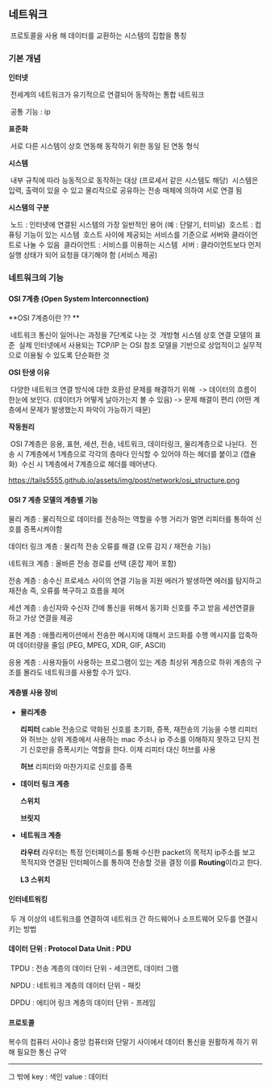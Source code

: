 ## 네트워크

​	프로토콜을 사용 해 데이터를 교환하는 시스템의 집합을 통칭 

### 기본 개념

**인터넷**

​	전세계의 네트워크가 유기적으로 연결되어 동작하는 통합 네트워크 

​	공통 기능 : ip

**표준화**

​	서로 다른 시스템이 상호 연동해 동작하기 위한 동일 된 연동 형식

**시스템**

​	내부 규칙에 따라 능동적으로 동작하는 대상  (프로세서 같은 시스템도 해당)
​	시스템은 입력, 출력이 있을 수 있고 물리적으로 공유하는 전송 매체에 의하여 서로 연결 됨

**시스템의 구분**

​	노드 : 인터넷에 연결된 시스템의 가장 일반적인 용어 (예 : 단말기, 터미널)
​	호스트 : 컴퓨팅 기능이 있는 시스템
​				  호스트 사이에 제공되는 서비스를 기준으로 서버와 클라이언트로 나눌 수 있음 
​	클라이언트 : 서비스를 이용하는 시스템
​	서버 : 클라이언트보다 먼저 실행 상태가 되어 요청을 대기해야 함 (서비스 제공)



### 네트워크의 기능

#### OSI 7계층 (Open System Interconnection)

**OSI 7계층이란 ?? **

​	네트워크 통신이 일어나는 과정을 7단계로 나눈 것
​	개방형 시스템 상호 연결 모델의 표준
​	실제 인터넷에서 사용되는 TCP/IP 는 OSI 참조 모델을 기반으로 상업적이고 실무적으로 이용될 수 있도록 단순화한 것

**OSI 탄생 이유**

​	다양한 네트워크 연결 방식에 대한 호환성 문제를 해결하기 위해
​		-> 데이터의 흐름이 한눈에 보인다. (데이터가 어떻게 날아가는지 볼 수 있음)
​		-> 문제 해결이 편리 (어떤 계층에서 문제가 발생했는지 파악이 가능하기 때문)

**작동원리**

​	OSI 7계층은 응용, 표현, 세션, 전송, 네트워크, 데이터링크, 물리계층으로 나뉜다.
​	전송 시 7계층에서 1계층으로 각각의 층마다 인식할 수 있어야 하는 헤더를 붙이고 (캡슐화)
​	수신 시 1계층에서 7계층으로 헤더를 떼어낸다.

https://tails5555.github.io/assets/img/post/network/osi_structure.png

#### OSI 7 계층 모델의 계층별 기능

물리 계층 : 물리적으로 데이터를 전송하는 역할을 수행
					거리가 멀면 리피터를 통하여 신호를 증폭시켜야함

데이터 링크 계층 : 물리적 전송 오류를 해결 (오류 감지 / 재전송 기능)

네트워크 계층 : 올바른 전송 경로를 선택 (혼잡 제어 포함)

전송 계층 : 송수신 프로세스 사이의 연결 기능을 지원
					에러가 발생하면 에러를 탐지하고 재전송 
					즉, 오류를 복구하고 흐름을 제어

세션 계층 : 송신자와 수신자 간에 통신을 위해서 동기화 신호를 주고 받음
					세션연결을 하고 가상 연결을 제공

표현 계층 : 애플리케이션에서 전송한 메시지에 대해서 코드화를 수행
					메시지를 압축하여 데이터량을 줄임 (PEG, MPEG, XDR, GIF, ASCII)

응용 계층 : 사용자들이 사용하는 프로그램이 있는 계층
					최상위 계층으로 하위 계층의 구조를 몰라도 네트워크를 사용할 수가 있다.

#### 계층별 사용 장비

- **물리계층**

  **리피터**
  cable 전송으로 약화된 신호를 초기화, 증폭, 재전송의 기능을 수행
  리피터와 허브는 상위 계층에서 사용하는 mac 주소나 ip 주소를 이해하지 못하고 단지 전기 신호만을 증폭시키는 역할을 한다.
  이제 리피터 대신 허브를 사용

  **허브**
  리피터와 마찬가지로 신호를 증폭

- **데이터 링크 계층**

  **스위치**

  **브릿지**

- **네트워크 계층**

  **라우터**
  라우터는 특정 인터페이스를 통해 수신한 packet의 목적지 ip주소를 보고 목적지와 연결된 인터페이스를 통하여 전송할 것을 결정
  이를 **Routing**이라고 한다.

  **L3 스위치**

#### 인터네트워킹

​	두 개 이상의 네트워크를 연결하여 네트워크 간 하드웨어나 소프트웨어 모두를 연결시키는 방법

#### 데이터 단위 : Protocol Data Unit : PDU

​	TPDU  : 전송 계층의 데이터 단위 - 세크먼트, 데이터 그램

​	NPDU : 네트워크 계층의 데이터 단위 - 패킷

​	DPDU : 에티어 링크 계층의 데이터 단위 - 프레임

#### 프로토콜

복수의 컴퓨터 사이나 중앙 컴퓨터와 단말기 사이에서 데이터 통신을 원활하게 하기 위해 필요한 통신 규약

----



그 밖에
key : 색인
value : 데이터







